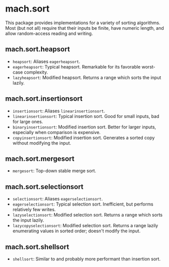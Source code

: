 # mach.sort

This package provides implementations for a variety of sorting algorithms.
Most (but not all) require that their inputs be finite, have numeric length,
and allow random-access reading and writing.

## mach.sort.heapsort

- `heapsort`: Aliases `eagerheapsort`.
- `eagerheapsort`: Typical heapsort. Remarkable for its favorable worst-case complexity.
- `lazyheapsort`: Modified heapsort. Returns a range which sorts the input lazily.

## mach.sort.insertionsort

- `insertionsort`: Aliases `linearinsertionsort`.
- `linearinsertionsort`: Typical insertion sort. Good for small inputs, bad for large ones.
- `binaryinsertionsort`: Modified insertion sort. Better for larger inputs, especially when comparison is expensive.
- `copyinsertionsort`: Modified insertion sort. Generates a sorted copy without modifying the input.

## mach.sort.mergesort

- `mergesort`: Top-down stable merge sort.

## mach.sort.selectionsort

- `selectionsort`: Aliases `eagerselectionsort`.
- `eagerselectionsort`: Typical selection sort. Inefficient, but performs relatively few writes.
- `lazyselectionsort`: Modified selection sort. Returns a range which sorts the input lazily.
- `lazycopyselectionsort`: Modified selection sort. Returns a range lazily enumerating values in sorted order; doesn't modify the input.

## mach.sort.shellsort

- `shellsort`: Similar to and probably more performant than insertion sort.
